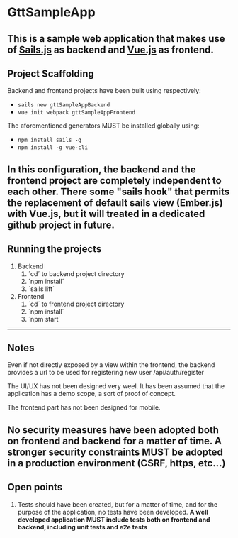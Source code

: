 # GttSampleApp
This is a sample web application that makes use of [Sails.js](https://sailsjs.com/) as backend and [Vue.js](https://vuejs.org/) as frontend.
---

## Project Scaffolding
Backend and frontend projects have been built using respectively:
- `sails new gttSampleAppBackend`
- `vue init webpack gttSampleAppFrontend`

The aforementioned generators MUST be installed globally using:
- `npm install sails -g`
- `npm install -g vue-cli` 

In this configuration, the backend and the frontend project are completely independent to each other. There some "sails hook" that permits the replacement of default sails view (Ember.js) with Vue.js, but it will treated in a dedicated github project in future.
---

## Running the projects
1. Backend
    1. ´cd´ to backend project directory
    2. ´npm install´
    1. ´sails lift´
2. Frontend
    1. ´cd´ to frontend project directory
    2. ´npm install´
    3. ´npm start´
---

## Notes
Even if not directly exposed by a view within the frontend, the backend provides a url to be used for registering new user /api/auth/register

The UI/UX has not been designed very weel. It has been assumed that the application has a demo scope, a sort of proof of concept.

The frontend part has not been designed for mobile.

**No security measures have been adopted both on frontend and backend for a matter of time. A stronger security constraints MUST be adopted in a production environment (CSRF, https, etc...)**
---

## Open points
1. Tests should have been created, but for a matter of time, and for the purpose of the application, no tests have been developed. 
**A well developed application MUST include tests both on frontend and backend, including unit tests and e2e tests**

